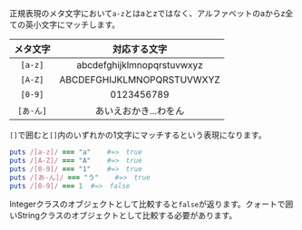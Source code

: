 正規表現のメタ文字において`a-z`とはaとzではなく、アルファベットのaからz全ての英小文字にマッチします。  



| メタ文字 | 対応する文字 |  
| :-: | :-: |
| `[a-z]` | abcdefghijklmnopqrstuvwxyz |  
| `[A-Z]` | ABCDEFGHIJKLMNOPQRSTUVWXYZ |  
| `[0-9]` | 0123456789 |  
| `[あ-ん]` | あいえおかき...わをん |  


`[]`で囲むと`[]`内のいずれかの1文字にマッチするという表現になります。

```ruby
puts /[a-z]/ === "a"	#=>　true
puts /[A-Z]/ === "A"	#=>　true
puts /[0-9]/ === "1"	#=>　true
puts /[あ-ん]/ === "う"	#=>　true
puts /[0-9]/ === 1	#=>　false
```
Integerクラスのオブジェクトとして比較すると`false`が返ります。クォートで囲いStringクラスのオブジェクトとして比較する必要があります。
